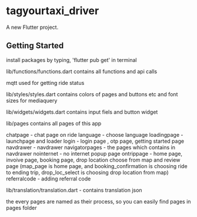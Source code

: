 # tagyourtaxi_driver

A new Flutter project.

## Getting Started

install packages by typing, 'flutter pub get' in terminal

lib/functions/functions.dart contains all functions and api calls

mqtt used for getting ride status

lib/styles/styles.dart contains colors of pages and buttons etc and font sizes for mediaquery

lib/widgets/widgets.dart contains input fiels and button widget

lib/pages contains all pages of this app
  
   chatpage - chat page on ride
   language - choose language
   loadingpage - launchpage and loader 
   login - login page , otp page, getting started page
   navdrawer - navdrawer
   navigatorpages - the pages which contains in navdrawer
   nointernet - no internet popup page
   ontrippage - home page, invoive page, booking page, drop location choose from map and review page (map_page is home page,  and booking_confirmation is choosing ride to ending trip, drop_loc_select is choosing drop location from map)
   referralcode - adding referral code

lib/translation/translation.dart - contains translation json
   
the every pages are named as their process, so you can easily find pages in pages folder

